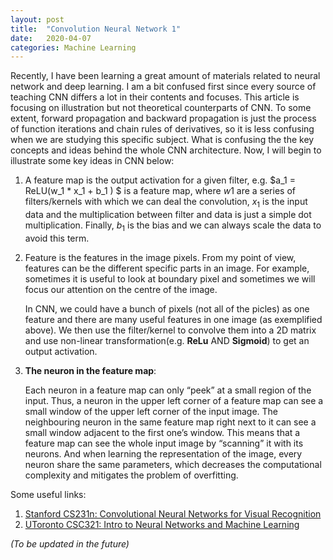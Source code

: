 ```yaml
---
layout: post
title:  "Convolution Neural Network 1"
date:   2020-04-07
categories: Machine Learning
---
```

Recently, I have been learning a great amount of materials related to neural network and deep learning. I am a bit confused first since every source of teaching CNN differs a lot in their contents and focuses. This article is focusing on illustration but not theoretical counterparts of CNN. To some extent, forward propagation and backward propagation is just the process of function iterations and chain rules of derivatives, so it is less confusing when we are studying this specific subject. What is confusing the the key concepts and ideas behind the whole CNN architecture. Now, I will begin to illustrate some key ideas in CNN below:

1. A feature map is the output activation for a given filter, e.g. $a_1 = ReLU(w_1 * x_1 +     b_1 ) $ is a feature map, where $w1$ are a series of filters/kernels with which we can deal the convolution, $x_1$ is the input data and the multiplication between filter and data is just a simple dot multiplication. Finally, $b_1$ is the bias and we can always scale the data to avoid this term.

   

2. Feature is the features in  the image pixels. From my point of view, features can be the different specific parts in an image. For example, sometimes it is useful to look at boundary pixel and sometimes we will focus our attention on the centre of the image.

   

   In CNN, we could have a bunch of pixels (not all of the picles) as one feature and there are many useful features in one image (as exemplified above). We then use the filter/kernel to convolve them into a 2D matrix and use non-linear transformation(e.g. **ReLu** AND **Sigmoid**) to get an output activation.

   

3. **The neuron in the feature map**: 

   

   Each neuron in a feature map can only “peek” at a small region of the input. Thus, a neuron in the upper left corner of a feature map can see a small window of the upper left corner of the input image. The neighbouring neuron in the same feature map right next to it can see a small window adjacent to the first one’s window. This means that a feature map can see the whole input image by “scanning” it with its neurons. And when learning the representation of the image, every neuron share the same parameters, which decreases the computational complexity and mitigates the problem of overfitting.





Some useful links:



1. [Stanford CS231n: Convolutional Neural Networks for Visual Recognition][stancs231]
2. [UToronto CSC321: Intro to Neural Networks and Machine Learning][utnnml]

[stancs231]: https://cs231n.github.io/
[utnnml]: http://www.cs.toronto.edu/~rgrosse/courses/csc321_2017/

*(To be updated in the future)*